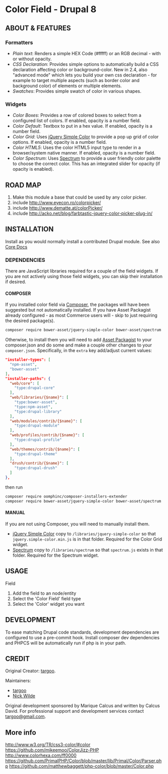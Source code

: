 # Color Field - Drupal 8

## ABOUT & FEATURES

### Formatters

- *Plain text*: Renders a simple HEX Code (#fffff) or an RGB decimal - with
or without opacity.
- *CSS Declaration*: Provides simple options to automatically build a CSS
declaration affecting color or background-color. New in 2.4, also "advanced
mode" which lets you build your own css declaration - for example to target
multiple aspects (such as border color and background color) of elements or
multiple elements.
- *Swatches*: Provides simple swatch of color in various shapes.

### Widgets

- *Color Boxes*: Provides a row of colored boxes to select from a configured
list of colors. If enabled, opacity is a number field.
- *Color Default*: Textbox to put in a hex value. If enabled, opacity is a
number field.
- *Color Grid*: Uses
[jQuery Simple Color](https://github.com/recurser/jquery-simple-color)
to provide a pop up grid of color options. If enabled, opacity is a number
field.
- *Color HTML5*: Uses the color HTML5 input type to render in a browser/system
native manner. If enabled, opacity is a number field.
- *Color Spectrum*: Uses [Spectrum](https://github.com/bgrins/spectrum) to
provide a user friendly color palette to choose the correct color. This has an
integrated slider for opacity (if opacity is enabled).

## ROAD MAP

1) Make this module a base that could be used by any color picker.
2) include http://www.eyecon.ro/colorpicker/
3) include http://www.dematte.at/colorPicker/
4) include http://acko.net/blog/farbtastic-jquery-color-picker-plug-in/

## INSTALLATION

Install as you would normally install a contributed Drupal module. See also
[Core Docs](https://www.drupal.org/docs/8/extending-drupal-8/installing-modules)

### DEPENDENCIES
There are JavaScript libraries required for a couple of the field widgets. If
you are not actively using those field widgets, you can skip their installation
if desired.

#### COMPOSER
If you installed color field via [Composer](https://getcomposer.org), the
packages will have been suggested but not automatically installed. If you have
Asset Packagist already configured - as most Commerce users will - skip to just
requiring the desired package(s).
```bash
composer require bower-asset/jquery-simple-color bower-asset/spectrum
``` 

Otherwise, to install them you will need to add
[Asset Packagist](https://asset-packagist.org) to your composer.json and
do some and make a couple other changes to your `composer.json`. Specifically,
in the `extra` key add/adjust current values:
```json
"installer-types": [
  "npm-asset",
  "bower-asset"
],
"installer-paths": {
  "web/core": [
    "type:drupal-core"
  ],
  "web/libraries/{$name}": [
    "type:bower-asset",
    "type:npm-asset",
    "type:drupal-library"
  ],
  "web/modules/contrib/{$name}": [
    "type:drupal-module"
  ],
  "web/profiles/contrib/{$name}": [
    "type:drupal-profile"
  ],
  "web/themes/contrib/{$name}": [
    "type:drupal-theme"
  ],
  "drush/contrib/{$name}": [
    "type:drupal-drush"
  ]
},
```

then run
```bash
composer require oomphinc/composer-installers-extender
composer require bower-asset/jquery-simple-color bower-asset/spectrum
```

#### MANUAL
If you are not using Composer, you will need to manually install them.

- [jQuery Simple Color](https://github.com/recurser/jquery-simple-color)
copy to `/libraries/jquery-simple-color` so that `jquery.simple-color.min.js`
is in that folder. Required for the Color Grid widget.
- [Spectrum](https://github.com/bgrins/spectrum) copy to `/libraries/spectrum`
so that `spectrum.js` exists in that folder. Required for the Spectrum widget.

## USAGE

Field
1. Add the field to an node/entity
2. Select the 'Color Field' field type
3. Select the 'Color' widget you want

## DEVELOPMENT

To ease matching Drupal code standards, development dependencies are configured
to use a pre-commit hook. Install composer dev dependencies and PHPCS will be
automatically run if php is in your path.

## CREDIT

Original Creator: [targoo](https://www.drupal.org/u/targoo).

Maintainers:
  - [targoo](https://www.drupal.org/u/targoo)
  - [Nick Wilde](https://www.drupal.org/u/nickwilde)

Original development sponsored by Marique Calcus and written by Calcus David.
For professional support and development services contact targoo@gmail.com.

## More info

http://www.w3.org/TR/css3-color/#color
https://github.com/mikeemoo/ColorJizz-PHP
http://www.colorhexa.com/ff0000
https://github.com/PrimalPHP/Color/blob/master/lib/Primal/Color/Parser.php
https://github.com/matthewbaggett/php-color/blob/master/Color.php
